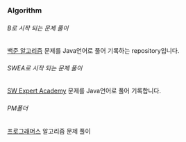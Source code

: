 ### Algorithm

###### B로 시작 되는 문제 풀이
[백준 알고리즘](https://www.acmicpc.net/) 문제를 Java언어로 풀어 기록하는 repository입니다.

###### SWEA로 시작 되는 문제 풀이
[SW Expert Academy](https://swexpertacademy.com/main/main.do) 문제를 Java언어로 풀어 기록합니다.


###### PM폴더
[프로그래머스](https://programmers.co.kr/) 알고리즘 문제 풀이
